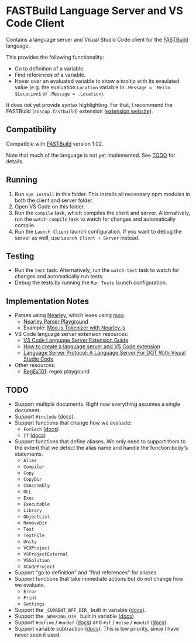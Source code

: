 # FASTBuild Language Server and VS Code Client

Contains a language server and Visual Studio Code client for the [FASTBuild](https://www.fastbuild.org/) language.

This provides the following functionality:
* Go to definition of a variable.
* Find references of a variable.
* Hover over an evaluated variable to show a tooltip with its evaulated value (e.g. the evaluation `Location` variable in `.Message = 'Hello $Location$` or `.Message = .Location`).

It does not yet provide syntax highlighting. For that, I recommend the FASTBuild (`roscop.fastbuild`) extension ([extension website](https://marketplace.visualstudio.com/items?itemName=RoscoP.fastbuild)).

## Compatibility

Compatible with [FASTBuild](https://www.fastbuild.org/) version 1.02.

Note that much of the language is not yet implemented. See [TODO](#todo) for details.

## Running

1. Run `npm install` in this folder. This installs all necessary npm modules in both the client and server folder.
2. Open VS Code on this folder.
3. Run the `compile` task, which compiles the client and server. Alternatively, run the `watch-compile` task to watch for changes and automatically compile.
4. Run the `Launch Client` launch configuration. If you want to debug the server as well, use `Launch Client + Server` instead.

## Testing

* Run the `test` task. Alternatively, run the `watch-test` task to watch for changes and automatically run tests.
* Debug the tests by running the `Run Tests` launch configuration.

## Implementation Notes

* Parses using [Nearley](https://nearley.js.org/), which lexes using [moo](https://github.com/no-context/moo).
    * [Nearley Parser Playground](https://omrelli.ug/nearley-playground/)
	* Example: [Moo.js Tokenizer with Nearley.js](https://www.youtube.com/watch?v=GP91_duEmk8)
* VS Code language server extension resources:
    * [VS Code Language Server Extension Guide](https://code.visualstudio.com/api/language-extensions/language-server-extension-guide)
	* [How to create a language server and VS Code extension](https://github.com/donaldpipowitch/how-to-create-a-language-server-and-vscode-extension)
	* [Language Server Protocol: A Language Server For DOT With Visual Studio Code](https://tomassetti.me/language-server-dot-visual-studio/)
* Other resources:
    * [RegEx101](https://regex101.com/): regex playgound

## TODO

* Support multiple documents. Right now everything assumes a single document.
* Support `#include` ([docs](https://www.fastbuild.org/docs/syntaxguide.html#include)).
* Support functions that change how we evaluate:
    * `ForEach` ([docs](https://www.fastbuild.org/docs/functions/foreach.html))
    * `If` ([docs](https://www.fastbuild.org/docs/functions/if.html))
* Support functions that define aliases. We only need to support them to the extent that we detect the alias name and handle the function body's statements.
    * `Alias`
    * `Compiler`
    * `Copy`
    * `CopyDir`
    * `CSAssembly`
    * `DLL`
    * `Exec`
    * `Executable`
    * `Library`
    * `ObjectList`
    * `RemoveDir`
    * `Test`
    * `TextFile`
    * `Unity`
    * `VCXProject`
    * `VSProjectExternal`
    * `VSSolution`
    * `XCodeProject`
* Support "go to definition" and "find references" for aliases.
* Support functions that take immediate actions but do not change how we evaluate.
    * `Error`
    * `Print`
    * `Settings`
* Support the `_CURRENT_BFF_DIR_` built in variable ([docs](https://www.fastbuild.org/docs/syntaxguide.html#builtin)).
* Support the `_WORKING_DIR_` built in variable ([docs](https://www.fastbuild.org/docs/syntaxguide.html#builtin)).
* Support `#define` / `#undef` ([docs](https://www.fastbuild.org/docs/syntaxguide.html#define)) and `#if` / `#else` / `#endif` ([docs](https://www.fastbuild.org/docs/syntaxguide.html#if)).
* Support variable subtraction ([docs](https://www.fastbuild.org/docs/syntaxguide.html#modification)). This is low priority, since I have never seen it used.
